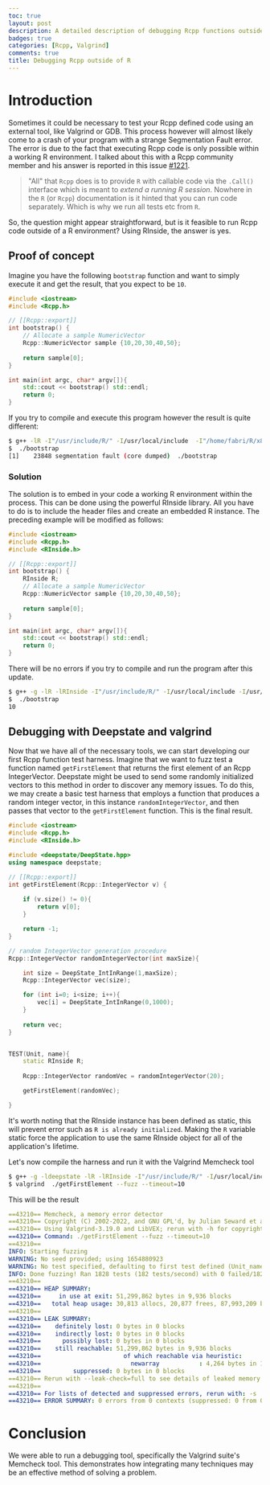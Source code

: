 ```yaml
---
toc: true
layout: post
description: A detailed description of debugging Rcpp functions outside of the R environment using Valgrind
badges: true
categories: [Rcpp, Valgrind]
comments: true
title: Debugging Rcpp outside of R
---
```


# Introduction
Sometimes it could be necessary to test your Rcpp defined code using an external tool, like Valgrind or GDB. This process however will almost likely come to a crash of your program with a strange Segmentation Fault error. The error is due to the fact that executing Rcpp code is only possible within a working R environment. I talked about this with a Rcpp community member and his answer is reported in this issue [#1221](https://github.com/RcppCore/Rcpp/issues/1221).

> "All" that `Rcpp` does is to provide `R` with callable code via the `.Call()` interface which is meant to _extend a running R session_. Nowhere in the `R` (or `Rcpp`) documentation is it hinted that you can run code separately. Which is why we run all tests etc from `R`.

So, the question might appear straightforward, but is it feasible to run Rcpp code outside of a R environment?
Using RInside, the answer is yes. 

## Proof of concept
Imagine you have the following `bootstrap` function and want to simply execute it and get the result, that you expect to be `10`.
```c++
#include <iostream>
#include <Rcpp.h>

// [[Rcpp::export]]
int bootstrap() {
    // Allocate a sample NumericVector
    Rcpp::NumericVector sample {10,20,30,40,50};
    
    return sample[0];
}

int main(int argc, char* argv[]){
    std::cout << bootstrap() std::endl;
    return 0;
}
```

If you try to compile and execute this program however the result is quite different:
```bash
$ g++ -lR -I"/usr/include/R/" -I/usr/local/include  -I"/home/fabri/R/x86_64-pc-linux-gnu-library/4.2/Rcpp/include" -L/usr/lib64/R/lib -o bootstrap bootstrap.cpp
$  ./bootstrap
[1]    23848 segmentation fault (core dumped)  ./bootstrap
```

### Solution
The solution is to embed in your code a working R environment within the process. This can be done using the powerful RInside library. All you have to do is to include the header files and create an embedded R instance. The preceding example will be modified as follows: 
```c++
#include <iostream>
#include <Rcpp.h>
#include <RInside.h>

// [[Rcpp::export]]
int bootstrap() {
    RInside R;
    // Allocate a sample NumericVector
    Rcpp::NumericVector sample {10,20,30,40,50};
    
    return sample[0];
}

int main(int argc, char* argv[]){
    std::cout << bootstrap() std::endl;
    return 0;
}
```

There will be no errors if you try to compile and run the program after this update. 
```bash
$ g++ -g -lR -lRInside -I"/usr/include/R/" -I/usr/local/include -I/usr/lib/R/library/RInside/include -I"/home/fabri/R/x86_64-pc-linux-gnu-library/4.2/Rcpp/include" -L/usr/lib/R/library/RInside/lib -Wl,-rpath=/usr/lib/R/library/RInside/lib -L/usr/lib64/R/lib -o bootstrap bootstrap.cpp
$  ./bootstrap
10
``` 


## Debugging with Deepstate and valgrind 
Now that we have all of the necessary tools, we can start developing our first Rcpp function test harness. Imagine that we want to fuzz test a function named `getFirstElement` that returns the first element of an Rcpp IntegerVector. Deepstate might be used to send some randomly initialized vectors to this method in order to discover any memory issues. To do this, we may create a basic test harness that employs a function that produces a random integer vector, in this instance `randomIntegerVector`, and then passes that vector to the `getFirstElement` function. This is the final result.
```c++
#include <iostream>
#include <Rcpp.h>
#include <RInside.h>

#include <deepstate/DeepState.hpp>
using namespace deepstate;

// [[Rcpp::export]]
int getFirstElement(Rcpp::IntegerVector v) {
    
    if (v.size() != 0){
        return v[0];
    }

    return -1;
}

// random IntegerVector generation procedure
Rcpp::IntegerVector randomIntegerVector(int maxSize){

    int size = DeepState_IntInRange(1,maxSize);
    Rcpp::IntegerVector vec(size);

    for (int i=0; i<size; i++){
        vec[i] = DeepState_IntInRange(0,1000);
    }
  
    return vec;
}


TEST(Unit, name){
    static RInside R;
    
    Rcpp::IntegerVector randomVec = randomIntegerVector(20);

    getFirstElement(randomVec);

}
```

It's worth noting that the RInside instance has been defined as static, this will prevent error such as `R is already initialized`. Making the `R` variable static force the application to use the same RInside object for all of the application's lifetime.

Let's now compile the harness and run it with the Valgrind Memcheck tool
```bash
$ g++ -g -ldeepstate -lR -lRInside -I"/usr/include/R/" -I/usr/local/include -I/usr/lib/R/library/RInside/include -I"/home/fabri/R/x86_64-pc-linux-gnu-library/4.2/Rcpp/include" -L/usr/lib/R/library/RInside/lib -Wl,-rpath=/usr/lib/R/library/RInside/lib -L/usr/lib64/R/lib -o getFirstElement getFirstElement.cpp
$ valgrind  ./getFirstElement --fuzz --timeout=10
```

This will be the result
```yaml
==43210== Memcheck, a memory error detector
==43210== Copyright (C) 2002-2022, and GNU GPL'd, by Julian Seward et al.
==43210== Using Valgrind-3.19.0 and LibVEX; rerun with -h for copyright info
==43210== Command: ./getFirstElement --fuzz --timeout=10
==43210== 
INFO: Starting fuzzing
WARNING: No seed provided; using 1654880923
WARNING: No test specified, defaulting to first test defined (Unit_name)
INFO: Done fuzzing! Ran 1828 tests (182 tests/second) with 0 failed/1828 passed/0 abandoned tests
==43210== 
==43210== HEAP SUMMARY:
==43210==     in use at exit: 51,299,862 bytes in 9,936 blocks
==43210==   total heap usage: 30,813 allocs, 20,877 frees, 87,993,209 bytes allocated
==43210== 
==43210== LEAK SUMMARY:
==43210==    definitely lost: 0 bytes in 0 blocks
==43210==    indirectly lost: 0 bytes in 0 blocks
==43210==      possibly lost: 0 bytes in 0 blocks
==43210==    still reachable: 51,299,862 bytes in 9,936 blocks
==43210==                       of which reachable via heuristic:
==43210==                         newarray           : 4,264 bytes in 1 blocks
==43210==         suppressed: 0 bytes in 0 blocks
==43210== Rerun with --leak-check=full to see details of leaked memory
==43210== 
==43210== For lists of detected and suppressed errors, rerun with: -s
==43210== ERROR SUMMARY: 0 errors from 0 contexts (suppressed: 0 from 0)
```

# Conclusion
We were able to run a debugging tool, specifically the Valgrind suite's Memcheck tool. This demonstrates how integrating many techniques may be an effective method of solving a problem. 